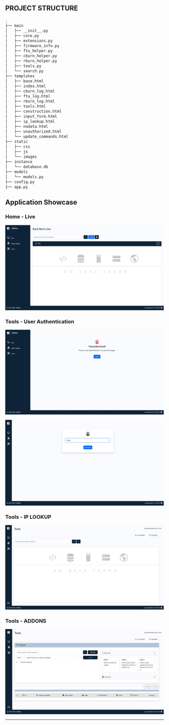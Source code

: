 ## PROJECT STRUCTURE
```
.
├── main
│   ├── __init__.py
│   ├── core.py
│   ├── extensions.py
│   ├── firmware_info.py
│   ├── ftu_helper.py
│   ├── cburn_helper.py
│   ├── rburn_helper.py
│   ├── tools.py
│   └── search.py
├── templates
│   ├── base.html
│   ├── index.html
│   ├── cburn_log.html
│   ├── ftu_log.html
│   ├── rburn_log.html
│   ├── tools.html
│   ├── construction.html
│   ├── input_form.html
│   ├── ip_lookup.html
│   ├── nodata.html
│   ├── unauthorized.html
│   └── update_commands.html
├── static
│   ├── css
│   ├── js
│   └── images
├── instance
│   └── database.db
├── models
│   └── models.py
├── config.py
├── app.py
```

## Application Showcase

### Home - Live

![Home Page](media/home_page.jpg)

### Tools - User Authentication

![Tools - Auth](media/user_auth.jpg)

![Tools - Auth](media/user_login.jpg)

### Tools - IP LOOKUP

![Tools - IP_lookup](media/tool_1.jpg)

### Tools - ADDONS

![Tools - Addons](media/tool_2.jpg)

---
